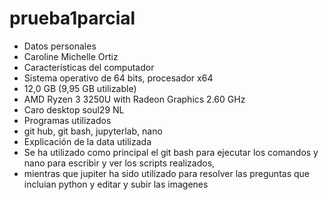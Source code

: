 # prueba1parcial
- Datos personales  
- Caroline Michelle Ortiz 
- Características del computador
- Sistema operativo de 64 bits, procesador x64
- 12,0 GB (9,95 GB utilizable)
- AMD Ryzen 3 3250U with Radeon Graphics            2.60 GHz
- Caro desktop soul29 NL
- Programas utilizados
- git hub, git bash, jupyterlab, nano
- Explicación de la data utilizada
- Se ha utilizado como principal el git bash para ejecutar los comandos y nano para escribir y ver los scripts realizados,
- mientras que jupiter ha sido utilizado para resolver las preguntas que incluian python y editar y subir las imagenes 

